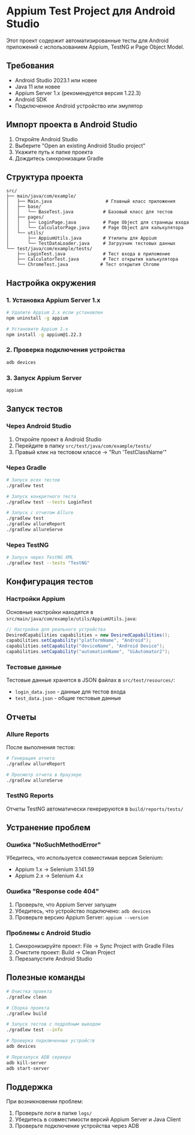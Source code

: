 # Appium Test Project для Android Studio

Этот проект содержит автоматизированные тесты для Android приложений с использованием Appium, TestNG и Page Object Model.

## Требования

- Android Studio 2023.1 или новее
- Java 11 или новее
- Appium Server 1.x (рекомендуется версия 1.22.3)
- Android SDK
- Подключенное Android устройство или эмулятор

## Импорт проекта в Android Studio

1. Откройте Android Studio
2. Выберите "Open an existing Android Studio project"
3. Укажите путь к папке проекта
4. Дождитесь синхронизации Gradle

## Структура проекта

```
src/
├── main/java/com/example/
│   ├── Main.java                    # Главный класс приложения
│   ├── base/
│   │   └── BaseTest.java           # Базовый класс для тестов
│   ├── pages/
│   │   ├── LoginPage.java          # Page Object для страницы входа
│   │   └── CalculatorPage.java     # Page Object для калькулятора
│   └── utils/
│       ├── AppiumUtils.java        # Утилиты для Appium
│       └── TestDataLoader.java     # Загрузчик тестовых данных
└── test/java/com/example/tests/
    ├── LoginTest.java              # Тест входа в приложение
    ├── CalculatorTest.java         # Тест открытия калькулятора
    └── ChromeTest.java            # Тест открытия Chrome
```

## Настройка окружения

### 1. Установка Appium Server 1.x

```bash
# Удалите Appium 2.x если установлен
npm uninstall -g appium

# Установите Appium 1.x
npm install -g appium@1.22.3
```

### 2. Проверка подключения устройства

```bash
adb devices
```

### 3. Запуск Appium Server

```bash
appium
```

## Запуск тестов

### Через Android Studio

1. Откройте проект в Android Studio
2. Перейдите в папку `src/test/java/com/example/tests/`
3. Правый клик на тестовом классе → "Run 'TestClassName'"

### Через Gradle

```bash
# Запуск всех тестов
./gradlew test

# Запуск конкретного теста
./gradlew test --tests LoginTest

# Запуск с отчетом Allure
./gradlew test
./gradlew allureReport
./gradlew allureServe
```

### Через TestNG

```bash
# Запуск через TestNG XML
./gradlew test --tests "TestNG"
```

## Конфигурация тестов

### Настройки Appium

Основные настройки находятся в `src/main/java/com/example/utils/AppiumUtils.java`:

```java
// Настройки для реального устройства
DesiredCapabilities capabilities = new DesiredCapabilities();
capabilities.setCapability("platformName", "Android");
capabilities.setCapability("deviceName", "Android Device");
capabilities.setCapability("automationName", "UiAutomator2");
```

### Тестовые данные

Тестовые данные хранятся в JSON файлах в `src/test/resources/`:

- `login_data.json` - данные для тестов входа
- `test_data.json` - общие тестовые данные

## Отчеты

### Allure Reports

После выполнения тестов:

```bash
# Генерация отчета
./gradlew allureReport

# Просмотр отчета в браузере
./gradlew allureServe
```

### TestNG Reports

Отчеты TestNG автоматически генерируются в `build/reports/tests/`

## Устранение проблем

### Ошибка "NoSuchMethodError"

Убедитесь, что используется совместимая версия Selenium:
- Appium 1.x → Selenium 3.141.59
- Appium 2.x → Selenium 4.x

### Ошибка "Response code 404"

1. Проверьте, что Appium Server запущен
2. Убедитесь, что устройство подключено: `adb devices`
3. Проверьте версию Appium Server: `appium --version`

### Проблемы с Android Studio

1. Синхронизируйте проект: File → Sync Project with Gradle Files
2. Очистите проект: Build → Clean Project
3. Перезапустите Android Studio

## Полезные команды

```bash
# Очистка проекта
./gradlew clean

# Сборка проекта
./gradlew build

# Запуск тестов с подробным выводом
./gradlew test --info

# Проверка подключенных устройств
adb devices

# Перезапуск ADB сервера
adb kill-server
adb start-server
```

## Поддержка

При возникновении проблем:

1. Проверьте логи в папке `logs/`
2. Убедитесь в совместимости версий Appium Server и Java Client
3. Проверьте подключение устройства через ADB 